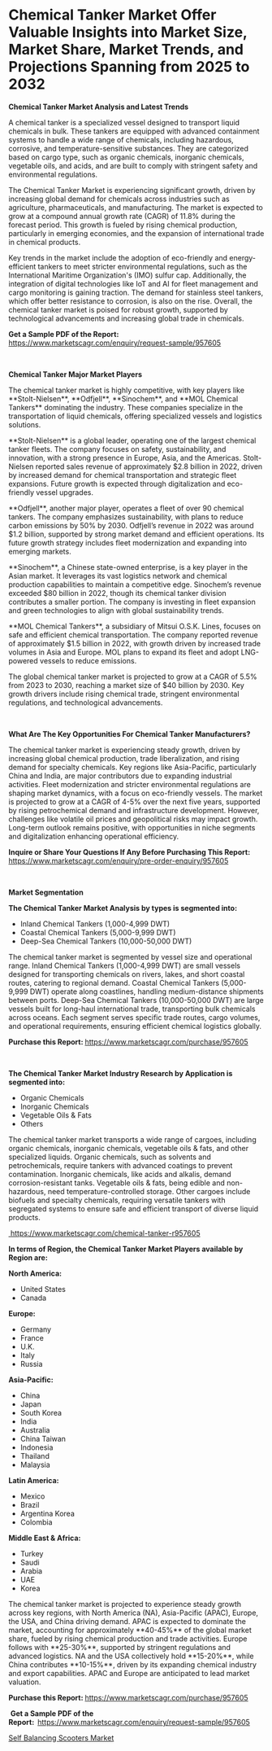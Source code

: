 <p><h1>Chemical Tanker Market Offer Valuable Insights into Market Size, Market Share, Market Trends, and Projections Spanning from 2025 to 2032</h1></p><p><strong>Chemical Tanker Market Analysis and Latest Trends</strong></p>
<p><p>A chemical tanker is a specialized vessel designed to transport liquid chemicals in bulk. These tankers are equipped with advanced containment systems to handle a wide range of chemicals, including hazardous, corrosive, and temperature-sensitive substances. They are categorized based on cargo type, such as organic chemicals, inorganic chemicals, vegetable oils, and acids, and are built to comply with stringent safety and environmental regulations.</p><p>The Chemical Tanker Market is experiencing significant growth, driven by increasing global demand for chemicals across industries such as agriculture, pharmaceuticals, and manufacturing. The market is expected to grow at a compound annual growth rate (CAGR) of 11.8% during the forecast period. This growth is fueled by rising chemical production, particularly in emerging economies, and the expansion of international trade in chemical products.</p><p>Key trends in the market include the adoption of eco-friendly and energy-efficient tankers to meet stricter environmental regulations, such as the International Maritime Organization's (IMO) sulfur cap. Additionally, the integration of digital technologies like IoT and AI for fleet management and cargo monitoring is gaining traction. The demand for stainless steel tankers, which offer better resistance to corrosion, is also on the rise. Overall, the chemical tanker market is poised for robust growth, supported by technological advancements and increasing global trade in chemicals.</p></p>
<p><strong>Get a Sample PDF of the Report:&nbsp;</strong> <a href="https://www.marketscagr.com/enquiry/request-sample/957605?utm_campaign=1998&utm_medium=2&utm_source=Github&utm_content=ia&utm_term=21012025&utm_id=chemical-tanker">https://www.marketscagr.com/enquiry/request-sample/957605</a></p>
<p>&nbsp;</p>
<p><strong>Chemical Tanker Major Market Players</strong></p>
<p><p>The chemical tanker market is highly competitive, with key players like **Stolt-Nielsen**, **Odfjell**, **Sinochem**, and **MOL Chemical Tankers** dominating the industry. These companies specialize in the transportation of liquid chemicals, offering specialized vessels and logistics solutions.</p><p>**Stolt-Nielsen** is a global leader, operating one of the largest chemical tanker fleets. The company focuses on safety, sustainability, and innovation, with a strong presence in Europe, Asia, and the Americas. Stolt-Nielsen reported sales revenue of approximately $2.8 billion in 2022, driven by increased demand for chemical transportation and strategic fleet expansions. Future growth is expected through digitalization and eco-friendly vessel upgrades.</p><p>**Odfjell**, another major player, operates a fleet of over 90 chemical tankers. The company emphasizes sustainability, with plans to reduce carbon emissions by 50% by 2030. Odfjell’s revenue in 2022 was around $1.2 billion, supported by strong market demand and efficient operations. Its future growth strategy includes fleet modernization and expanding into emerging markets.</p><p>**Sinochem**, a Chinese state-owned enterprise, is a key player in the Asian market. It leverages its vast logistics network and chemical production capabilities to maintain a competitive edge. Sinochem’s revenue exceeded $80 billion in 2022, though its chemical tanker division contributes a smaller portion. The company is investing in fleet expansion and green technologies to align with global sustainability trends.</p><p>**MOL Chemical Tankers**, a subsidiary of Mitsui O.S.K. Lines, focuses on safe and efficient chemical transportation. The company reported revenue of approximately $1.5 billion in 2022, with growth driven by increased trade volumes in Asia and Europe. MOL plans to expand its fleet and adopt LNG-powered vessels to reduce emissions.</p><p>The global chemical tanker market is projected to grow at a CAGR of 5.5% from 2023 to 2030, reaching a market size of $40 billion by 2030. Key growth drivers include rising chemical trade, stringent environmental regulations, and technological advancements.</p></p>
<p>&nbsp;</p>
<p><strong>What Are The Key Opportunities For Chemical Tanker Manufacturers?</strong></p>
<p><p>The chemical tanker market is experiencing steady growth, driven by increasing global chemical production, trade liberalization, and rising demand for specialty chemicals. Key regions like Asia-Pacific, particularly China and India, are major contributors due to expanding industrial activities. Fleet modernization and stricter environmental regulations are shaping market dynamics, with a focus on eco-friendly vessels. The market is projected to grow at a CAGR of 4-5% over the next five years, supported by rising petrochemical demand and infrastructure development. However, challenges like volatile oil prices and geopolitical risks may impact growth. Long-term outlook remains positive, with opportunities in niche segments and digitalization enhancing operational efficiency.</p></p>
<p><strong>Inquire or Share Your Questions If Any Before Purchasing This Report:</strong> <a href="https://www.marketscagr.com/enquiry/pre-order-enquiry/957605?utm_campaign=1998&utm_medium=2&utm_source=Github&utm_content=ia&utm_term=21012025&utm_id=chemical-tanker">https://www.marketscagr.com/enquiry/pre-order-enquiry/957605</a></p>
<p>&nbsp;</p>
<p><strong>Market Segmentation</strong></p>
<p><strong>The Chemical Tanker Market Analysis by types is segmented into:</strong></p>
<p><ul><li>Inland Chemical Tankers (1,000-4,999 DWT)</li><li>Coastal Chemical Tankers (5,000-9,999 DWT)</li><li>Deep-Sea Chemical Tankers (10,000-50,000 DWT)</li></ul></p>
<p><p>The chemical tanker market is segmented by vessel size and operational range. Inland Chemical Tankers (1,000-4,999 DWT) are small vessels designed for transporting chemicals on rivers, lakes, and short coastal routes, catering to regional demand. Coastal Chemical Tankers (5,000-9,999 DWT) operate along coastlines, handling medium-distance shipments between ports. Deep-Sea Chemical Tankers (10,000-50,000 DWT) are large vessels built for long-haul international trade, transporting bulk chemicals across oceans. Each segment serves specific trade routes, cargo volumes, and operational requirements, ensuring efficient chemical logistics globally.</p></p>
<p><strong>Purchase this Report:&nbsp;</strong><a href="https://www.marketscagr.com/purchase/957605?utm_campaign=1998&utm_medium=2&utm_source=Github&utm_content=ia&utm_term=21012025&utm_id=chemical-tanker">https://www.marketscagr.com/purchase/957605</a></p>
<p>&nbsp;</p>
<p><strong>The Chemical Tanker Market Industry Research by Application is segmented into:</strong></p>
<p><ul><li>Organic Chemicals</li><li>Inorganic Chemicals</li><li>Vegetable Oils & Fats</li><li>Others</li></ul></p>
<p><p>The chemical tanker market transports a wide range of cargoes, including organic chemicals, inorganic chemicals, vegetable oils & fats, and other specialized liquids. Organic chemicals, such as solvents and petrochemicals, require tankers with advanced coatings to prevent contamination. Inorganic chemicals, like acids and alkalis, demand corrosion-resistant tanks. Vegetable oils & fats, being edible and non-hazardous, need temperature-controlled storage. Other cargoes include biofuels and specialty chemicals, requiring versatile tankers with segregated systems to ensure safe and efficient transport of diverse liquid products.</p></p>
<p><a href="https://www.marketscagr.com/chemical-tanker-r957605?utm_campaign=1998&utm_medium=2&utm_source=Github&utm_content=ia&utm_term=21012025&utm_id=chemical-tanker">&nbsp;https://www.marketscagr.com/chemical-tanker-r957605</a></p>
<p><strong>In terms of Region, the Chemical Tanker Market Players available by Region are:</strong></p>
<p>
    <p> <strong> North America: </strong>
        <ul>
            <li>United States</li>
            <li>Canada</li>
        </ul>
        </p> 
    <p> <strong> Europe: </strong>
        <ul>
            <li>Germany</li>
            <li>France</li>
            <li>U.K.</li>
            <li>Italy</li>
            <li>Russia</li>
        </ul>
        </p> 
    <p> <strong> Asia-Pacific: </strong>
        <ul>
            <li>China</li>
            <li>Japan</li>
            <li>South Korea</li>
            <li>India</li>
            <li>Australia</li>
            <li>China Taiwan</li>
            <li>Indonesia</li>
            <li>Thailand</li>
            <li>Malaysia</li>
        </ul>
        </p> 
    <p> <strong> Latin America: </strong>
        <ul>
            <li>Mexico</li>
            <li>Brazil</li>
            <li>Argentina Korea</li>
            <li>Colombia</li>
        </ul>
        </p> 
    <p> <strong> Middle East & Africa: </strong>
        <ul>
            <li>Turkey</li>
            <li>Saudi</li>
            <li>Arabia</li>
            <li>UAE</li>
            <li>Korea</li>
        </ul>
    </p>
    </p>
<p><p>The chemical tanker market is projected to experience steady growth across key regions, with North America (NA), Asia-Pacific (APAC), Europe, the USA, and China driving demand. APAC is expected to dominate the market, accounting for approximately **40-45%** of the global market share, fueled by rising chemical production and trade activities. Europe follows with **25-30%**, supported by stringent regulations and advanced logistics. NA and the USA collectively hold **15-20%**, while China contributes **10-15%**, driven by its expanding chemical industry and export capabilities. APAC and Europe are anticipated to lead market valuation.</p></p>
<p><strong>Purchase this Report: </strong><a href="https://www.marketscagr.com/purchase/957605?utm_campaign=1998&utm_medium=2&utm_source=Github&utm_content=ia&utm_term=21012025&utm_id=chemical-tanker">https://www.marketscagr.com/purchase/957605</a></p>
<p>&nbsp;<strong>Get a Sample PDF of the Report:&nbsp;&nbsp;</strong><a href="https://www.marketscagr.com/enquiry/request-sample/957605?utm_campaign=1998&utm_medium=2&utm_source=Github&utm_content=ia&utm_term=21012025&utm_id=chemical-tanker">https://www.marketscagr.com/enquiry/request-sample/957605</a></p>
<p><strong></strong></p>
<p><p><a href="https://github.com/dringals/Market-Research-Report-List-6/blob/main/self-balancing-scooters-market.md?utm_campaign=1998&utm_medium=2&utm_source=Github&utm_content=ia&utm_term=21012025&utm_id=chemical-tanker">Self Balancing Scooters Market</a></p></p>